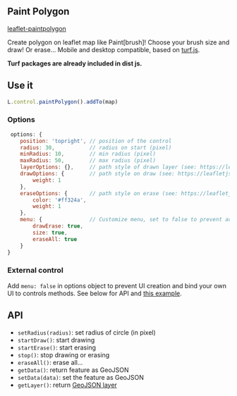 ## Paint Polygon

[leaflet-paintpolygon](https://github.com/tcoupin/leaflet-paintpolygon.git)

Create polygon on leaflet map like Paint[brush]! Choose your brush size and draw! Or erase...
Mobile and desktop compatible, based on [turf.js](http://turfjs.org).

**Turf packages are already included in dist js.**


## Use it

```js
L.control.paintPolygon().addTo(map)
```

### Options

```js
 options: {
    position: 'topright', // position of the control
    radius: 30,           // radius on start (pixel)
    minRadius: 10,        // min radius (pixel)
    maxRadius: 50,        // max radius (pixel)
    layerOptions: {},     // path style of drawn layer (see: https://leafletjs.com/reference-1.3.0.html#path-option)
    drawOptions: {        // path style on draw (see: https://leafletjs.com/reference-1.3.0.html#path-option)
        weight: 1
    },
    eraseOptions: {       // path style on erase (see: https://leafletjs.com/reference-1.3.0.html#path-option)
        color: '#ff324a',
        weight: 1
    },
    menu: {               // Customize menu, set to false to prevent adding control UI on map, you need to build your own UI (on map or not)
        drawErase: true,
        size: true,
        eraseAll: true
    }
}
```

### External control

Add `menu: false` in options object to prevent UI creation and bind your own UI to controls methods. See below for API and [this example](http://127.0.0.1:5500/examples/2_externalcontrol.html).

## API

* `setRadius(radius)`: set radius of circle (in pixel)
* `startDraw()`: start drawing
* `startErase()`: start erasing
* `stop()`: stop drawing or erasing
* `eraseAll()`: erase all...
* `getData()`: return feature as GeoJSON
* `setData(data)`: set the feature as GeoJSON
* `getLayer()`: return [GeoJSON layer](https://leafletjs.com/reference-1.3.0.html#geojson)

